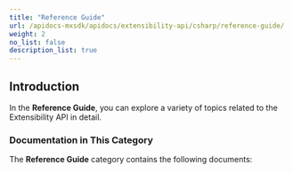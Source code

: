 ```yaml
---
title: "Reference Guide"
url: /apidocs-mxsdk/apidocs/extensibility-api/csharp/reference-guide/
weight: 2
no_list: false
description_list: true
---
```


## Introduction

In the **Reference Guide**, you can explore a variety of topics related to the Extensibility API in detail.

### Documentation in This Category

The **Reference Guide** category contains the following documents:
